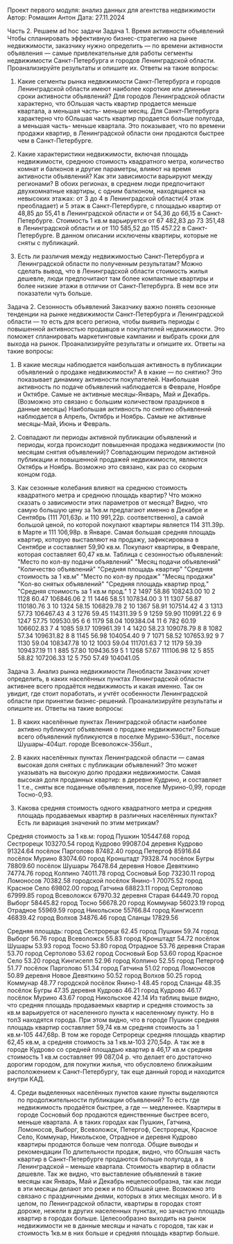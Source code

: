 Проект первого модуля: анализ данных для агентства недвижимости
Автор:  Ромашин Антон
Дата: 27.11.2024

Часть 2. Решаем ad hoc задачи 
Задача 1. Время активности объявлений
Чтобы спланировать эффективную бизнес-стратегию на рынке недвижимости, заказчику нужно определить — по времени активности объявления — самые привлекательные для работы сегменты недвижимости Санкт-Петербурга и городов Ленинградской области.
Проанализируйте результаты и опишите их. Ответы на такие вопросы:
1. Какие сегменты рынка недвижимости Санкт-Петербурга и городов Ленинградской области имеют наиболее короткие или длинные сроки активности объявлений?
Для городов Ленинградской области характерно, что бОльшая часть квартир продается меньше квартала, а меньшая часть- меньше месяц. 
Для Санкт-Петербурга характерно что бОльшая часть квартир продается больше полугода, а меньшая часть- меньше квартала.
Это показывает, что по времени продажи квартир, в Ленинградской области они продаются быстрее чем в Санкт-Петербурге.

2. Какие характеристики недвижимости, включая площадь недвижимости, среднюю стоимость квадратного метра, количество комнат и балконов и другие параметры, влияют на время активности объявлений? Как эти зависимости варьируют между регионами?
В обоих регионах, в среднем люди предпочитают двухкомнатные квартиры, с одним балконом, находящиеся на невысоких этажах: от 3 до  4 в Ленинградской области(4 этаж преобладает) и 5 этаж в Санкт-Петербурге, с площадью квартир от 48,85 до 55,41 в Ленинградской области и от 54,36 до 66,15 в Санкт-Петербурге. Стоимость 1 кв.м варьируется от 67 482,83 до 73 351,48  в Ленинградской области и от 110 585,52 до 115 457.22 в Санкт-Петербурге. В данном описании исключены квартиры, которые не сняты с публикаций. 

3. Есть ли различия между недвижимостью Санкт-Петербурга и Ленинградской области по полученным результатам?
Можно сделать вывод, что в Ленинградской области стоимость жилья дешевле, люди предпочитают там более компактные квартиры и более низкие этажи в отличии от Санкт-Петербурга. В нем все эти показатели чуть больше.

Задача 2. Сезонность объявлений
Заказчику важно понять сезонные тенденции на рынке недвижимости Санкт-Петербурга и Ленинградской области — то есть для всего региона, чтобы выявить периоды с повышенной активностью продавцов и покупателей недвижимости. Это поможет спланировать маркетинговые кампании и выбрать сроки для выхода на рынок.
Проанализируйте результаты и опишите их. Ответы на такие вопросы:
1. В какие месяцы наблюдается наибольшая активность в публикации объявлений о продаже недвижимости? А в какие — по снятию? Это показывает динамику активности покупателей.
Наибольшая активность по подаче объявлений наблюдается в Феврале, Ноябре и Октябре. Самые не активные месяцы-Январь, Май и Декабрь. (Возможно это связано с большим количеством праздников в данные месяцы)
Наибольшая активность по снятию объявлений наблюдается в Апрель, Октябрь и Ноябрь. Самые не активные месяцы-Май, Июнь и Февраль.

2. Совпадают ли периоды активной публикации объявлений и периоды, когда происходит повышенная продажа недвижимости (по месяцам снятия объявлений)?
Совпадающим периодом активной публикации и повышенной продажей недвижимости, являются Октябрь и Ноябрь. Возможно это связано, как раз со скорым концом года.

3. Как сезонные колебания влияют на среднюю стоимость квадратного метра и среднюю площадь квартир? Что можно сказать о зависимости этих параметров от месяца?
Видно, что самую большую цену за 1кв.м предлагают именно в Декабре и Сентябрь (111 701,63р. и 110 991,22р. соответственно), а самой большой ценой, по которой покупают квартиры является 114 311.39р. в Марте и 111 106,98р. в Январе.
Самая большая средняя площадь квартир, которую выставляют на продажу, зафиксирована в Сентябре и составляет 59,90 кв.м. Покупают квартиры, в Феврале, которая составляет 60,47 кв.м.
Таблица с сезонностью объявлений: 
"Место по кол-ву подачи объявлений"	"Месяц подачи объявлений"	"Количество объявлений"	"Средняя площадь квартир"	"Средняя стоимость за 1 кв.м"	"Место по кол-ву продаж"	"Месяц продажи"	"Кол-во снятых объявлений"	"Средняя площадь квартир прод."	"Средняя стоимость за 1 кв.м прод."
1	2	1497	58.86	108243.00	10	2	1128	60.47	106846.06
2	11	1446	58.51	107834.00	3	11	1307	56.87	110180.76
3	10	1324	58.15	106829.78	2	10	1367	58.91	107514.42
4	3	1313	57.73	106467.43	4	3	1276	59.45	114311.39
5	9	1259	59.90	110991.22	6	9	1247	57.75	109530.95
6	6	1179	58.04	109384.04	11	6	782	60.19	106602.83
7	4	1085	59.17	109961.39	1	4	1420	58.23	109078.79
8	8	1082	57.34	109631.82	8	8	1145	56.98	104054.40
9	7	1071	58.52	107653.92	9	7	1130	59.04	108347.78
10	12	1003	59.04	111701.63	7	12	1179	59.39	109437.19
11	1	885	57.80	109436.59	5	1	1268	57.67	111106.98
12	5	855	58.82	107206.33	12	5	750	57.49	104041.05







Задача 3. Анализ рынка недвижимости Ленобласти
Заказчик хочет определить, в каких населённых пунктах Ленинградской области активнее всего продаётся недвижимость и какая именно. Так он увидит, где стоит поработать, и учтёт особенности Ленинградской области при принятии бизнес-решений.
Проанализируйте результаты и опишите их. Ответы на такие вопросы:
1. В каких населённые пунктах Ленинградской области наиболее активно публикуют объявления о продаже недвижимости?
Больше всего объявлений публикуются в поселке Мурино-536шт., поселке Шушары-404шт. городе Всеволожск-356шт., 

2. В каких населённых пунктах Ленинградской области — самая высокая доля снятых с публикации объявлений? Это может указывать на высокую долю продажи недвижимости.
Самая высокая доля проданных квартир: в деревне Кудрино, и составляет 1 т.е., сняты все поданные объявления, поселке Мурино-0,99, городе Тосно-0,93.

3. Какова средняя стоимость одного квадратного метра и средняя площадь продаваемых квартир в различных населённых пунктах? Есть ли вариация значений по этим метрикам?











Средняя стоимость за 1 кв.м:
город	Пушкин	105447.68
город	Сестрорецк	103270.54
город	Кудрово	99087.04
деревня	Кудрово	91324.64
посёлок	Парголово	87482.40
город	Петергоф	85916.64
посёлок	Мурино	83074.60
город	Кронштадт	79328.74
посёлок	Бугры	78809.60
посёлок	Шушары	76478.64
деревня	Новое Девяткино	74774.76
город	Колпино	74011.78
город	Сосновый Бор	73230.11
город	Ломоносов	70382.58
городской посёлок	Янино-1	70075.52
город	Красное Село	69802.00
город	Гатчина	68823.11
город	Сертолово	67999.85
город	Всеволожск	67970.32
деревня	Старая	64449.70
город	Выборг	58445.82
город	Тосно	56678.20
город	Коммунар	56023.19
город	Отрадное	55969.59
город	Никольское	55766.84
город	Кингисепп	46839.42
город	Волхов	34876.46
город	Сланцы	17829.56









Средняя площадь:
город	Сестрорецк	62.45
город	Пушкин	59.74
город	Выборг	56.76
город	Всеволожск	55.83
город	Кронштадт	54.72
посёлок	Шушары	53.93
город	Тосно	53.80
город	Отрадное	53.76
деревня	Старая	53.70
город	Сертолово	53.62
город	Сосновый Бор	53.60
город	Красное Село	53.20
город	Кингисепп	52.96
город	Колпино	52.55
город	Петергоф	51.77
посёлок	Парголово	51.34
город	Гатчина	51.02
город	Ломоносов	50.89
деревня	Новое Девяткино	50.52
город	Волхов	50.25
город	Коммунар	48.77
городской посёлок	Янино-1	48.45
город	Сланцы	48.35
посёлок	Бугры	47.35
деревня	Кудрово	46.21
город	Кудрово	46.17
посёлок	Мурино	43.67
город	Никольское	42.14
Из таблиц выше видно, что средняя площадь продаваемых квартир и средняя стоимость за кв.м варьируется от населенного пункта к населенному пункту. Но в топ3 находятся города. При этом видно, что в городе Пушкин средняя площадь квартир составляет 59,74 кв.м средняя стоимость за 1 кв.м-105 447,68р. В том же городе Сетрорецк средняя площадь квартир 62,45 кв.м, а средняя стоимость за 1 кв.м-103 270,54р. А так же в городе Кудрово со средней площадью квартир в 46,17 кв.м средняя стоимость 1 кв.м составляет 99 087,04 р. что делает его достаточно дорогим городом, для покупки жилья, что обусловлено ближайшим расположением к Санкт-Петербургу, так еще данный город и находится внутри КАД.   



4. Среди выделенных населённых пунктов какие пункты выделяются по продолжительности публикации объявлений? То есть где недвижимость продаётся быстрее, а где — медленнее.
Квартиры в городе Сосновый бор продаются единственные быстрее всего, меньше квартала. А в таких городах как Пушкин, Гатчина, Ломоносов, Выборг, Всеволожск, Петергоф, Сестрорецк, Красное Село, Коммунар, Никольское, Отрадное и деревня Кудрово квартиры продаются больше чем полгода.
Общие выводы и рекомендации
По длительности продаж, видно, что бОльшая часть квартир в Санкт-Петербурге продаются больше полугода, а в Ленинградской – меньше квартала. Стоимость квартир в области дешевле. Так же видно, что выставление объявлений в такие месяцы как Январь, Май и Декабрь нецелесообразна, так как люди в эти месяцы делают это реже и по бОльшей цене. Возможно это связано с праздничными днями, которых в этих месяцах много.  И в целом, по Ленинградской области, квартиры в городах стоят дороже, нежели в других населенных пунктах, но зачастую площадь квартир в городах больше. Целесообразно выходить на рынок недвижимости не в данные месяцы и начать с городов, так как и стоимость 1кв.м в них больше и средняя площадь квартир больше. 

